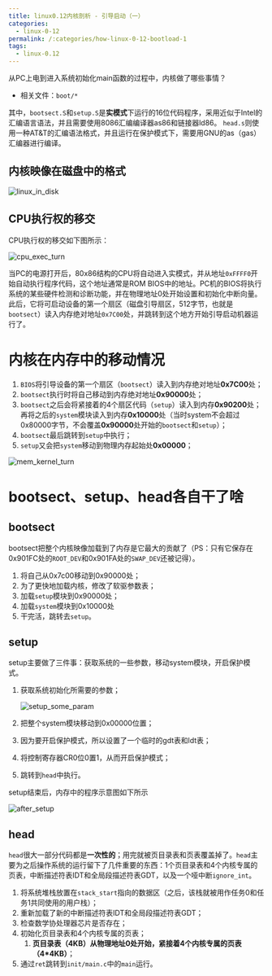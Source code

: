 ```yaml
---
title: linux0.12内核剖析 - 引导启动（一）
categories:
  - linux-0-12
permalink: /:categories/how-linux-0-12-bootload-1
tags:
  - linux-0.12
---
```


从PC上电到进入系统初始化main函数的过程中，内核做了哪些事情？

<!--more-->

- 相关文件：`boot/*`

其中，`bootsect.S`和`setup.S`是**实模式**下运行的16位代码程序，采用近似于Intel的汇编语言语法，并且需要使用8086汇编编译器as86和链接器ld86。 `head.s`则使用一种AT&T的汇编语法格式，并且运行在保护模式下，需要用GNU的as（gas）汇编器进行编译。

## 内核映像在磁盘中的格式

![linux_in_disk](https://ultraji.xyz/assets/images/linux012/linux_in_disk.png)

## CPU执行权的移交

CPU执行权的移交如下图所示：

![cpu_exec_turn](https://ultraji.xyz/assets/images/linux012/cpu_exec_turn.png)

当PC的电源打开后，80x86结构的CPU将自动进入实模式，并从地址`0xFFFF0`开始自动执行程序代码，这个地址通常是ROM BIOS中的地址。PC机的BIOS将执行系统的某些硬件检测和诊断功能，并在物理地址0处开始设置和初始化中断向量。此后，它将可启动设备的第一个扇区（磁盘引导扇区，512字节，也就是`bootsect`）读入内存绝对地址`0x7C00`处，并跳转到这个地方开始引导启动机器运行了。

# 内核在内存中的移动情况

1. `BIOS`将引导设备的第一个扇区（`bootsect`）读入到内存绝对地址**0x7C00**处；
2. `bootsect`执行时将自己移动到内存绝对地址**0x90000**处；
3. `bootsect`之后会将紧接着的4个扇区代码（`setup`）读入到内存**0x90200**处；再将之后的`system`模块读入到内存**0x10000**处（当时system不会超过0x80000字节，不会覆盖**0x90000**处开始的`bootsect`和`setup`）；
4. `bootsect`最后跳转到`setup`中执行；
5. `setup`又会把`system`移动到物理内存起始处**0x00000**；

![mem_kernel_turn](https://ultraji.xyz/assets/images/linux012/mem_kernel_turn.png)

# bootsect、setup、head各自干了啥

## bootsect

bootsect把整个内核映像加载到了内存是它最大的贡献了（PS：只有它保存在0x901FC处的`ROOT_DEV`和0x901FA处的`SWAP_DEV`还被记得）。

1. 将自己从0x7c00移动到0x90000处；
2. 为了更快地加载内核，修改了软驱参数表；
3. 加载`setup`模块到0x90000处；
4. 加载`system`模块到0x10000处
5. 干完活，跳转去`setup`。

## setup

setup主要做了三件事：获取系统的一些参数，移动system模块，开启保护模式。

1. 获取系统初始化所需要的参数；

    ![setup_some_param](https://ultraji.xyz/assets/images/linux012/setup_some_param.jpg)

2. 把整个system模块移动到0x00000位置；
3. 因为要开启保护模式，所以设置了一个临时的gdt表和ldt表；
4. 将控制寄存器CR0位0置1，从而开启保护模式；
5. 跳转到`head`中执行。

setup结束后，内存中的程序示意图如下所示

![after_setup](https://ultraji.xyz/assets/images/linux012/after_setup.jpg)

## head

`head`很大一部分代码都是**一次性的**；用完就被页目录表和页表覆盖掉了。`head`主要为之后操作系统的运行留下了几件重要的东西：1个页目录表和4个内核专属的页表，中断描述符表IDT和全局段描述符表GDT，以及一个哑中断`ignore_int`。

1. 将系统堆栈放置在`stack_start`指向的数据区（之后，该栈就被用作任务0和任务1共同使用的用户栈）；
2. 重新加载了新的中断描述符表IDT和全局段描述符表GDT；
3. 检查数学协处理器芯片是否存在；
4. 初始化页目录表和4个内核专属的页表；
    1. **页目录表（4KB）从物理地址0处开始，紧接着4个内核专属的页表（4*4KB）**；
5. 通过`ret`跳转到`init/main.c`中的`main`运行。
